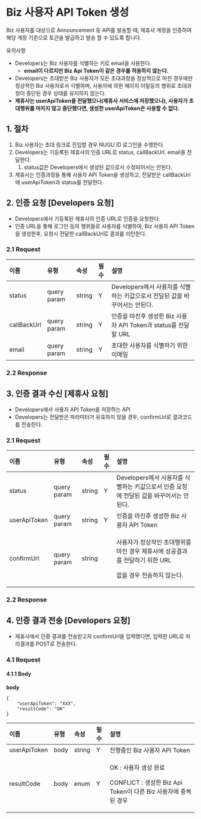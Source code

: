 # Biz 사용자 API Token 생성

Biz 사용자를 대상으로 Announcement 등 API를 발송할 때, 제휴사 계정을 인증하여 해당 계정 기준으로 토큰을 발급하고 발송 할 수 있도록 합니다. 

유의사항

* Developers는 Biz 사용자를 식별하는 키로 email을 사용한다.
  * **email이 다르지만 Biz Api Token이 같은 경우를 허용하지 않는다.**
*  Developers는 초대받은 Biz 사용자가 모든 초대과정을 정상적으로 마친 경우에만 정상적인 Biz 사용자로서 식별하며, 사용자에 의한 페이지 이탈등의 행위로 초대과정이 중단된 경우 상태를 유지하지 않는다. 
  * **제휴사는 userApiToken을 전달했으나\(제휴사 서비스에 저장했으나\), 사용자가 초대행위를 마치지 않고 중단했다면, 생성한 userApiToken은 사용할 수 없다.**

## 1. 절차 <a id="Biz&#xC0AC;&#xC6A9;&#xC790;APIToken&#xC0DD;&#xC131;v1-1.&#xC808;&#xCC28;"></a>

1. Biz 사용자는 초대 링크로 진입할 경우 NUGU ID 로그인을 수행한다.
2. Developers는 기등록된 제휴사의 인증 URL로 status, callBackUrl. email을 전달한다.
   1. status값은 Developers에서 생성된 값으로서 수정되어서는 안된다.
3. 제휴사는 인증과정을 통해 사용자 API Token을 생성하고, 전달받은 callBackUrl에 userApiToken과 status를 전달한다.

## 2. 인증 요청 \[Developers 요청\] <a id="Biz&#xC0AC;&#xC6A9;&#xC790;APIToken&#xC0DD;&#xC131;v1-2.&#xC778;&#xC99D;&#xC694;&#xCCAD;[Developers&#xC694;&#xCCAD;]"></a>

* Developers에서 기등록된 제휴사의 인증 URL로 인증을 요청한다.
* 인증 URL을 통해 로그인 등의 행위들로 사용자를 식별하여, Biz 사용자 API Token을 생성한후, 요청시 전달한 callBackUrl로 결과를 리턴한다.

### 2.1 Request <a id="Biz&#xC0AC;&#xC6A9;&#xC790;APIToken&#xC0DD;&#xC131;v1-2.1Request"></a>

| 이름 | 유형 | 속성 | 필수 | 설명 |
| :--- | :--- | :--- | :--- | :--- |
| status | query param | string | Y | Developers에서 사용자를 식별하는 키값으로서 전달된 값을 바꾸어서는 안된다. |
| callBackUrl | query param | string | Y | 인증을 마친후 생성한 Biz 사용자 API Token과 status를 전달할 URL |
| email | query param | string | Y | 초대한 사용자를 식별하기 위한 이메일 |

### 2.2 Response <a id="Biz&#xC0AC;&#xC6A9;&#xC790;APIToken&#xC0DD;&#xC131;v1-2.2Response"></a>

## 3. 인증 결과 수신 \[제휴사 요청\] <a id="Biz&#xC0AC;&#xC6A9;&#xC790;APIToken&#xC0DD;&#xC131;v1-3.&#xC778;&#xC99D;&#xACB0;&#xACFC;&#xC218;&#xC2E0;[&#xC81C;&#xD734;&#xC0AC;&#xC694;&#xCCAD;]"></a>

* Developers에서 사용자 API Token을 저장하는 API
* Developers는 전달받은 파라미터가 유효하지 않을 경우, confirmUrl로 결과코드를 전송한다.

### 2.1 Request <a id="Biz&#xC0AC;&#xC6A9;&#xC790;APIToken&#xC0DD;&#xC131;v1-2.1Request.1"></a>

<table>
  <thead>
    <tr>
      <th style="text-align:left">&#xC774;&#xB984;</th>
      <th style="text-align:left">&#xC720;&#xD615;</th>
      <th style="text-align:left">&#xC18D;&#xC131;</th>
      <th style="text-align:left">&#xD544;&#xC218;</th>
      <th style="text-align:left">&#xC124;&#xBA85;</th>
    </tr>
  </thead>
  <tbody>
    <tr>
      <td style="text-align:left">status</td>
      <td style="text-align:left">query param</td>
      <td style="text-align:left">string</td>
      <td style="text-align:left">Y</td>
      <td style="text-align:left">Developers&#xC5D0;&#xC11C; &#xC0AC;&#xC6A9;&#xC790;&#xB97C; &#xC2DD;&#xBCC4;&#xD558;&#xB294;
        &#xD0A4;&#xAC12;&#xC73C;&#xB85C;&#xC11C; &#xC778;&#xC99D; &#xC694;&#xCCAD;&#xC5D0;
        &#xC804;&#xB2EC;&#xB41C; &#xAC12;&#xC744; &#xBC14;&#xAFB8;&#xC5B4;&#xC11C;&#xB294;
        &#xC548;&#xB41C;&#xB2E4;.</td>
    </tr>
    <tr>
      <td style="text-align:left">userApiToken</td>
      <td style="text-align:left">query param</td>
      <td style="text-align:left">string</td>
      <td style="text-align:left">Y</td>
      <td style="text-align:left">&#xC778;&#xC99D;&#xC744; &#xB9C8;&#xCE5C;&#xD6C4; &#xC0DD;&#xC131;&#xD55C;
        Biz &#xC0AC;&#xC6A9;&#xC790; API Token</td>
    </tr>
    <tr>
      <td style="text-align:left">confirmUrl</td>
      <td style="text-align:left">query param</td>
      <td style="text-align:left">string</td>
      <td style="text-align:left"></td>
      <td style="text-align:left">
        <p>&#xC0AC;&#xC6A9;&#xC790;&#xAC00; &#xC815;&#xC0C1;&#xC801;&#xC778; &#xCD08;&#xB300;&#xD589;&#xC704;&#xB97C;
          &#xB9C8;&#xCE5C; &#xACBD;&#xC6B0; &#xC81C;&#xD734;&#xC0AC;&#xC5D0; &#xC131;&#xACF5;&#xACB0;&#xACFC;&#xB97C;
          &#xC804;&#xB2EC;&#xD558;&#xAE30; &#xC704;&#xD55C; URL</p>
        <p>&#xC5C6;&#xC744; &#xACBD;&#xC6B0; &#xC804;&#xC1A1;&#xD558;&#xC9C0; &#xC54A;&#xB294;&#xB2E4;.</p>
      </td>
    </tr>
  </tbody>
</table>

### 2.2 Response <a id="Biz&#xC0AC;&#xC6A9;&#xC790;APIToken&#xC0DD;&#xC131;v1-2.2Response.1"></a>

## 4. 인증 결과 전송 \[Developers 요청\] <a id="Biz&#xC0AC;&#xC6A9;&#xC790;APIToken&#xC0DD;&#xC131;v1-4.&#xC778;&#xC99D;&#xACB0;&#xACFC;&#xC804;&#xC1A1;[Developers&#xC694;&#xCCAD;]"></a>

* 제휴사에서 인증 결과를 전송받고자 confirmUrl을 입력했다면, 입력한 URL로 처리결과를 POST로 전송한다.

### 4.1 Request <a id="Biz&#xC0AC;&#xC6A9;&#xC790;APIToken&#xC0DD;&#xC131;v1-4.1Request"></a>

#### 4.1.1 Body <a id="Biz&#xC0AC;&#xC6A9;&#xC790;APIToken&#xC0DD;&#xC131;v1-4.1.1Body"></a>

**body**

```text
{
    "userApiToken": "XXX",
    "resultCode": "OK"
}
```

<table>
  <thead>
    <tr>
      <th style="text-align:left">&#xC774;&#xB984;</th>
      <th style="text-align:left">&#xC720;&#xD615;</th>
      <th style="text-align:left">&#xC18D;&#xC131;</th>
      <th style="text-align:left">&#xD544;&#xC218;</th>
      <th style="text-align:left">&#xC124;&#xBA85;</th>
    </tr>
  </thead>
  <tbody>
    <tr>
      <td style="text-align:left">userApiToken</td>
      <td style="text-align:left">body</td>
      <td style="text-align:left">string</td>
      <td style="text-align:left">Y</td>
      <td style="text-align:left">&#xC9C4;&#xD589;&#xC911;&#xC778; Biz &#xC0AC;&#xC6A9;&#xC790; API Token</td>
    </tr>
    <tr>
      <td style="text-align:left">resultCode</td>
      <td style="text-align:left">body</td>
      <td style="text-align:left">enum</td>
      <td style="text-align:left">Y</td>
      <td style="text-align:left">
        <p>OK : &#xC0AC;&#xC6A9;&#xC790; &#xC0DD;&#xC131; &#xC644;&#xB8CC;</p>
        <p>CONFLICT : &#xC0DD;&#xC131;&#xD55C; Biz Api Token&#xC774; &#xB2E4;&#xB978;
          Biz &#xC0AC;&#xC6A9;&#xC790;&#xC5D0; &#xC911;&#xBCF5;&#xB41C; &#xACBD;&#xC6B0;</p>
      </td>
    </tr>
  </tbody>
</table>

